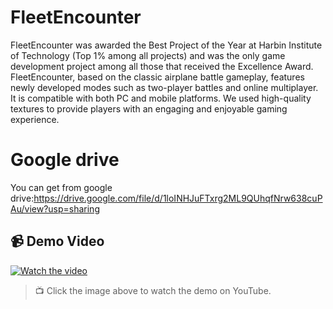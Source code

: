 # FleetEncounter
FleetEncounter was awarded the Best Project of the Year at Harbin Institute of Technology (Top 1% among all projects) and was the only game development project among all those that received the Excellence Award.
FleetEncounter, based on the classic airplane battle gameplay, features newly developed modes such as two-player battles and online multiplayer. It is compatible with both PC and mobile platforms. We used high-quality textures to provide players with an engaging and enjoyable gaming experience.
# Google drive
You can get from google drive:https://drive.google.com/file/d/1loINHJuFTxrg2ML9QUhqfNrw638cuPAu/view?usp=sharing
## 📹 Demo Video

[![Watch the video](https://img.youtube.com/vi/QEBKcMXNZrI/0.jpg)](https://youtu.be/QEBKcMXNZrI)

> 📺 Click the image above to watch the demo on YouTube.
